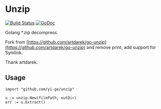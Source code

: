 # Unzip

[![Build Status](https://img.shields.io/travis/com/yi-ge/unzip/master.svg)](https://travis-ci.com/yi-ge/unzip)
[![GoDoc](https://godoc.org/github.com/yi-ge/unzip?status.svg)](https://godoc.org/github.com/yi-ge/unzip)

Golang \*.zip decompress.

Fork from [https://github.com/artdarek/go-unzip](https://github.com/artdarek/go-unzip) and remove print, add support for Symlink.

Thank artdarek.

## Usage

```golang
import "github.com/yi-ge/unzip"

u := unzip.New(filePath, outDir)
err := u.Extract()
```
